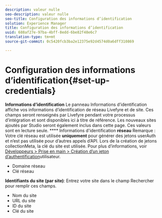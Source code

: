 ```yaml
---
description: valeur nulle
seo-description: valeur nulle
seo-title: Configuration des informations d’identification
solution: Experience Manager
title: Configuration des informations d’identification
uuid: 688af27e-97ba-4bff-8edd-6be82f48e6c7
translation-type: tm+mt
source-git-commit: 0c5420fcb3ba2e12375e92d4574d0a6dff310869

---
```



# Configuration des informations d’identification{#set-up-credentials}

**Informations d’identification** Le panneau Informations d’identification affiche vos informations d’identification de réseau Livefyre et de site. Ces champs seront renseignés par Livefyre pendant votre processus d’intégration et sont disponibles ici à titre de référence. Les nouveaux sites ajoutés par Studio seront également inclus dans cette page. Ces valeurs sont en lecture seule.
**** Informations d'identification **réseau** Remarque : Votre clé réseau est utilisée **uniquement** pour générer des jetons userAuth et n’est pas utilisée pour d’autres appels d’API. Lors de la création de jetons collectionMeta, la clé du site est utilisée. Pour plus d’informations, voir [Développeurs &gt; Prise en main &gt; Création d’un jeton d’authentification](https://answers.livefyre.com/developers/getting-started/tokens/auth/)utilisateur.

* Domaine réseau
* Clé réseau

**Identifiants du site (par site)**: Entrez votre site dans le champ Rechercher pour remplir ces champs.

* Nom du site
* URL du site
* ID du site
* Clé du site

